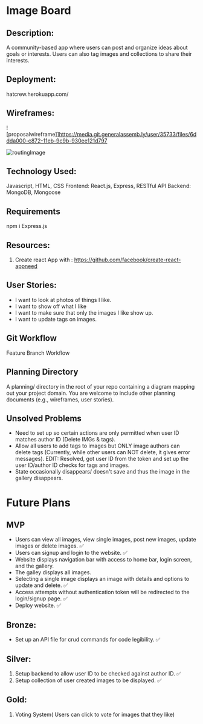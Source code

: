 # Image Board

## Description:

A community-based app where users can post and organize ideas about goals or interests. Users can also tag images and collections to share their interests.

## Deployment:

hatcrew.herokuapp.com/

## Wireframes:

![proposalwireframe]]https://media.git.generalassemb.ly/user/35733/files/6ddda000-c872-11eb-9c9b-930ee121d797

![routingImage](https://media.git.generalassemb.ly/user/35453/files/d3e69c00-ce0b-11eb-8e4e-9405ceda7d2d)

## Technology Used:

Javascript, HTML, CSS
Frontend: React.js, Express, RESTful API
Backend: MongoDB, Mongoose

## Requirements

npm i
Express.js


## Resources:

1. Create react App with : https://github.com/facebook/create-react-appneed

## User Stories:

- I want to look at photos of things I like.
- I want to show off what I like
- I want to make sure that only the images I like show up.
- I want to update tags on images.

## Git Workflow

Feature Branch Workflow

## Planning Directory

A planning/ directory in the root of your repo containing a diagram mapping out your project domain. You are welcome to include other planning documents (e.g., wireframes, user stories).

## Unsolved Problems

- Need to set up so certain actions are only permitted when user ID matches author ID (Delete IMGs & tags).
- Allow all users to add tags to images but ONLY image authors can delete tags (Currently, while other users can NOT delete, it gives error messages).
  EDIT: Resolved, got user ID from the token and set up the user ID/author ID checks for tags and images.
- State occasionally disappears/ doesn't save and thus the image in the gallery disappears.

# Future Plans

## MVP

- Users can view all images, view single images, post new images, update images or delete images. ✅
- Users can signup and login to the website. ✅
- Website displays navigation bar with access to home bar, login screen, and the gallery.
- The galley displays all images.
- Selecting a single image displays an image with details and options to update and delete. ✅
- Access attempts without authentication token will be redirected to the login/signup page. ✅
- Deploy website. ✅

## Bronze:

- Set up an API file for crud commands for code legibility. ✅

## Silver:

1. Setup backend to allow user ID to be checked against author ID. ✅
1. Setup collection of user created images to be displayed. ✅

## Gold:

1.  Voting System( Users can click to vote for images that they like)
